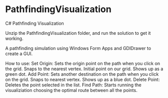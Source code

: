 # PathfindingVisualization
C# Pathfinding Visualization 

Unzip the PathfindingVisualization folder, and run the solution to get it working. 

A pathfinding simulation using Windows Form Apps and GDIDrawer to create a GUI.

How to use:
Set Origin: Sets the origin point on the path when you click on the grid. Snaps to the nearest vertex. Initial point on our grid. Shows up as a green dot.
Add Point: Sets another destination on the path when you click on the grid. Snaps to nearest vertex. Shows up as a blue dot.
Delete Point: Deletes the point selected in the list.
Find Path: Starts running the visualiziation choosing the optimal route between all the points. 

